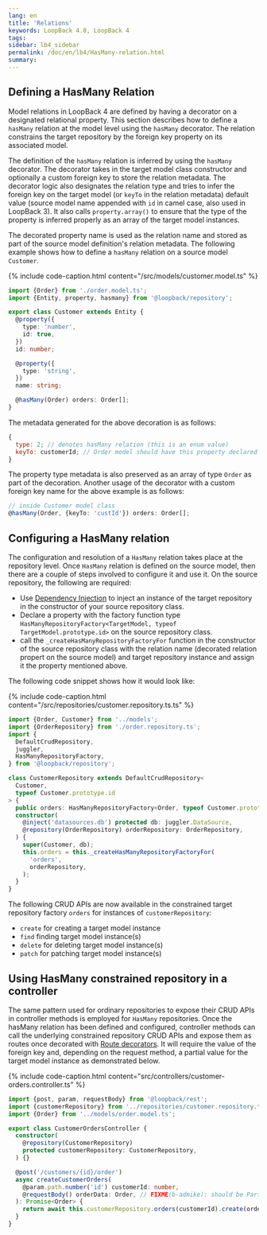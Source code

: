 ```yaml
---
lang: en
title: 'Relations'
keywords: LoopBack 4.0, LoopBack 4
tags:
sidebar: lb4_sidebar
permalink: /doc/en/lb4/HasMany-relation.html
summary:
---
```


## Defining a HasMany Relation

Model relations in LoopBack 4 are defined by having a decorator on a designated
relational property. This section describes how to define a `hasMany` relation
at the model level using the `hasMany` decorator. The relation constrains the
target repository by the foreign key property on its associated model.

The definition of the `hasMany` relation is inferred by using the `hasMany`
decorator. The decorator takes in the target model class constructor and
optionally a custom foreign key to store the relation metadata. The decorator
logic also designates the relation type and tries to infer the foreign key on
the target model (or `keyTo` in the relation metadata) default value (source
model name appended with `id` in camel case, also used in LoopBack 3). It also
calls `property.array()` to ensure that the type of the property is inferred
properly as an array of the target model instances.

The decorated property name is used as the relation name and stored as part of
the source model definition's relation metadata. The following example shows how
to define a `hasMany` relation on a source model `Customer`.

{% include code-caption.html content="/src/models/customer.model.ts" %}

```ts
import {Order} from './order.model.ts';
import {Entity, property, hasmany} from '@loopback/repository';

export class Customer extends Entity {
  @property({
    type: 'number',
    id: true,
  })
  id: number;

  @property({
    type: 'string',
  })
  name: string;

  @hasMany(Order) orders: Order[];
}
```

The metadata generated for the above decoration is as follows:

```js
{
  type: 2; // denotes hasMany relation (this is an enum value)
  keyTo: customerId; // Order model should have this property declared
}
```

The property type metadata is also preserved as an array of type `Order` as part
of the decoration. Another usage of the decorator with a custom foreign key name
for the above example is as follows:

```ts
// inside Customer model class
@hasMany(Order, {keyTo: 'custId'}) orders: Order[];
```

## Configuring a HasMany relation

The configuration and resolution of a `HasMany` relation takes place at the
repository level. Once `HasMany` relation is defined on the source model, then
there are a couple of steps involved to configure it and use it. On the source
repository, the following are required:

- Use [Dependency Injection](Dependency-injection.md) to inject an instance of
  the target repository in the constructor of your source repository class.
- Declare a property with the factory function type
  `HasManyRepositoryFactory<TargetModel, typeof TargetModel.prototype.id>` on
  the source repository class.
- call the `_createHasManyRepositoryFactoryFor` function in the constructor of
  the source repository class with the relation name (decorated relation propert
  on the source model) and target repository instance and assign it the property
  mentioned above.

The following code snippet shows how it would look like:

{% include code-caption.html
content="/src/repositories/customer.repository.ts.ts" %}

```ts
import {Order, Customer} from '../models';
import {OrderRepository} from './order.repository.ts';
import {
  DefaultCrudRepository,
  juggler,
  HasManyRepositoryFactory,
} from '@loopback/repository';

class CustomerRepository extends DefaultCrudRepository<
  Customer,
  typeof Customer.prototype.id
> {
  public orders: HasManyRepositoryFactory<Order, typeof Customer.prototype.id>;
  constructor(
    @inject('datasources.db') protected db: juggler.DataSource,
    @repository(OrderRepository) orderRepository: OrderRepository,
  ) {
    super(Customer, db);
    this.orders = this._createHasManyRepositoryFactoryFor(
      'orders',
      orderRepository,
    );
  }
}
```

The following CRUD APIs are now available in the constrained target repository
factory `orders` for instances of `customerRepository`:

- `create` for creating a target model instance
- `find` finding target model instance(s)
- `delete` for deleting target model instance(s)
- `patch` for patching target model instance(s)

## Using HasMany constrained repository in a controller

The same pattern used for ordinary repositories to expose their CRUD APIs in
controller methods is employed for `HasMany` repositories. Once the hasMany
relation has been defined and configured, controller methods can call the
underlying constrained repository CRUD APIs and expose them as routes once
decorated with
[Route decorators](Routes.md#using-route-decorators-with-controller-methods). It
will require the value of the foreign key and, depending on the request method,
a partial value for the target model instance as demonstrated below.

{% include code-caption.html
content="src/controllers/customer-orders.controller.ts" %}

```ts
import {post, param, requestBody} from '@loopback/rest';
import {customerRepository} from '../repositories/customer.repository.ts';
import {Order} from '../models/order.model.ts';

export class CustomerOrdersController {
  constructor(
    @repository(CustomerRepository)
    protected customerRepository: CustomerRepository,
  ) {}

  @post('/customers/{id}/order')
  async createCustomerOrders(
    @param.path.number('id') customerId: number,
    @requestBody() orderData: Order, // FIXME(b-admike): should be Partial<Order> once https://github.com/strongloop/loopback-next/issues/1443 is fixed
  ): Promise<Order> {
    return await this.customerRepository.orders(customerId).create(orderData);
  }
}
```
